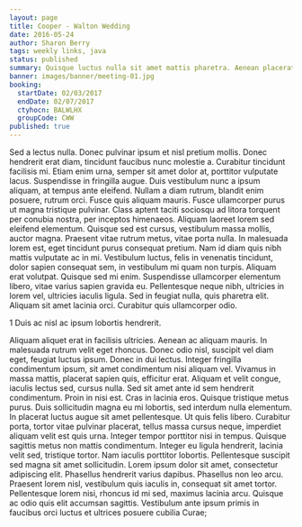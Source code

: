 ```yaml
---
layout: page
title: Cooper - Walton Wedding
date: 2016-05-24
author: Sharon Berry
tags: weekly links, java
status: published
summary: Quisque luctus nulla sit amet mattis pharetra. Aenean placerat, mauris.
banner: images/banner/meeting-01.jpg
booking:
  startDate: 02/03/2017
  endDate: 02/07/2017
  ctyhocn: BALWLHX
  groupCode: CWW
published: true
---
```

Sed a lectus nulla. Donec pulvinar ipsum et nisl pretium mollis. Donec hendrerit erat diam, tincidunt faucibus nunc molestie a. Curabitur tincidunt facilisis mi. Etiam enim urna, semper sit amet dolor at, porttitor vulputate lacus. Suspendisse in fringilla augue. Duis vestibulum nunc a ipsum aliquam, at tempus ante eleifend. Nullam a diam rutrum, blandit enim posuere, rutrum orci. Fusce quis aliquam mauris. Fusce ullamcorper purus ut magna tristique pulvinar.
Class aptent taciti sociosqu ad litora torquent per conubia nostra, per inceptos himenaeos. Aliquam laoreet lorem sed eleifend elementum. Quisque sed est cursus, vestibulum massa mollis, auctor magna. Praesent vitae rutrum metus, vitae porta nulla. In malesuada lorem est, eget tincidunt purus consequat pretium. Nam id diam quis nibh mattis vulputate ac in mi. Vestibulum luctus, felis in venenatis tincidunt, dolor sapien consequat sem, in vestibulum mi quam non turpis. Aliquam erat volutpat. Quisque sed mi enim. Suspendisse ullamcorper elementum libero, vitae varius sapien gravida eu. Pellentesque neque nibh, ultricies in lorem vel, ultricies iaculis ligula. Sed in feugiat nulla, quis pharetra elit. Aliquam sit amet lacinia orci. Curabitur quis ullamcorper odio.

1 Duis ac nisl ac ipsum lobortis hendrerit.

Aliquam aliquet erat in facilisis ultricies. Aenean ac aliquam mauris. In malesuada rutrum velit eget rhoncus. Donec odio nisl, suscipit vel diam eget, feugiat luctus ipsum. Donec in dui lectus. Integer fringilla condimentum ipsum, sit amet condimentum nisi aliquam vel. Vivamus in massa mattis, placerat sapien quis, efficitur erat. Aliquam et velit congue, iaculis lectus sed, cursus nulla. Sed sit amet ante id sem hendrerit condimentum. Proin in nisi est. Cras in lacinia eros. Quisque tristique metus purus. Duis sollicitudin magna eu mi lobortis, sed interdum nulla elementum.
In placerat luctus augue sit amet pellentesque. Ut quis felis libero. Curabitur porta, tortor vitae pulvinar placerat, tellus massa cursus neque, imperdiet aliquam velit est quis urna. Integer tempor porttitor nisi in tempus. Quisque sagittis metus non mattis condimentum. Integer eu ligula hendrerit, lacinia velit sed, tristique tortor. Nam iaculis porttitor lobortis. Pellentesque suscipit sed magna sit amet sollicitudin. Lorem ipsum dolor sit amet, consectetur adipiscing elit. Phasellus hendrerit varius dapibus. Phasellus non leo arcu. Praesent lorem nisl, vestibulum quis iaculis in, consequat sit amet tortor. Pellentesque lorem nisi, rhoncus id mi sed, maximus lacinia arcu. Quisque ac odio quis elit accumsan sagittis. Vestibulum ante ipsum primis in faucibus orci luctus et ultrices posuere cubilia Curae;
